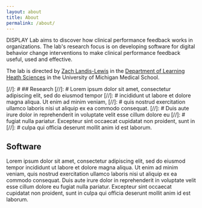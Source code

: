 ```yaml
---
layout: about
title: About
permalink: /about/
---
```

DISPLAY Lab aims to discover how clinical performance feedback works in
organizations. The lab's research focus is on developing software for digital
behavior change interventions to make clinical performance feedback useful,
used and effective.

The lab is directed by
[Zach Landis-Lewis](https://medicine.umich.edu/dept/lhs/zach-landis-lewis-phd-mlis)
in the [Department of Learning Heath Sciences](https://medicine.umich.edu/dept/learning-health-sciences)
in the University of Michigan Medical School.


[//]: # ## Research
[//]: # Lorem ipsum dolor sit amet, consectetur adipiscing elit, sed do eiusmod tempor
[//]: # incididunt ut labore et dolore magna aliqua. Ut enim ad minim veniam,
[//]: # quis nostrud exercitation ullamco laboris nisi ut aliquip ex ea commodo consequat.
[//]: # Duis aute irure dolor in reprehenderit in voluptate velit esse cillum dolore eu
[//]: # fugiat nulla pariatur. Excepteur sint occaecat cupidatat non proident, sunt in
[//]: # culpa qui officia deserunt mollit anim id est laborum.


## Software
Lorem ipsum dolor sit amet, consectetur adipiscing elit, sed do eiusmod tempor
incididunt ut labore et dolore magna aliqua. Ut enim ad minim veniam,
quis nostrud exercitation ullamco laboris nisi ut aliquip ex ea commodo consequat.
Duis aute irure dolor in reprehenderit in voluptate velit esse cillum dolore eu
fugiat nulla pariatur. Excepteur sint occaecat cupidatat non proident, sunt in
culpa qui officia deserunt mollit anim id est laborum.
